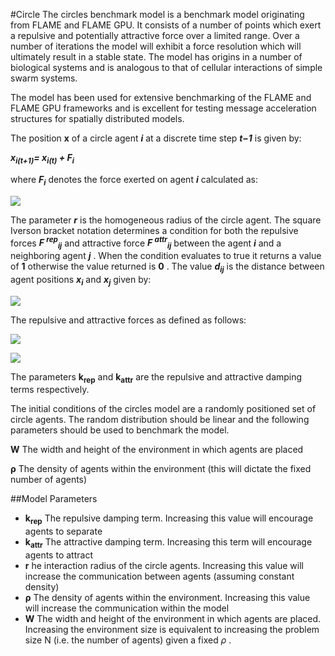 #Circle
The circles benchmark model is a benchmark model originating from FLAME and FLAME GPU. It consists of a number of points which exert a repulsive and potentially attractive force over a limited range. Over a number of iterations the model will exhibit a force resolution which will ultimately result in a stable state. The model has origins in a number of biological systems and is analogous to that of cellular interactions of simple swarm systems.

The model has been used for extensive benchmarking of the FLAME and FLAME GPU frameworks and is excellent for testing message acceleration structures for spatially distributed models.


The position __x__ of a circle agent ****_i_**** at a discrete time step **_t−1_** is given by:

_**x<sub>i(t+1)</sub>= x<sub>i(t)</sub> + F<sub>i</sub>**_

where _**F<sub>i</sub>**_ denotes the force exerted on agent **_i_** calculated as:

![](https://github.com/isislab-unisa/dmason/blob/master/src/test/java/it/isislab/dmason/sim/app/DCircles/summary.png)
 

The parameter _**r**_ is the homogeneous radius of the circle agent. The square Iverson bracket notation determines a condition for both the repulsive forces _**F <sup>rep</sup><sub>ij</sub>**_ and attractive 
force _**F <sup>attr</sup><sub>ij</sub>**_ between the agent _**i**_ and a neighboring agent _**j**_ . When the condition evaluates to true it returns a value of **1** otherwise the value returned is **0** . 
The value _**d<sub>ij</sub>**_ is the distance between agent positions _**x<sub>i</sub>**_ and _**x<sub>j</sub>**_ given by:

![](https://github.com/isislab-unisa/dmason/blob/master/src/test/java/it/isislab/dmason/sim/app/DCircles/distance.png)

The repulsive and attractive forces as defined as follows:

![](https://github.com/isislab-unisa/dmason/blob/master/src/test/java/it/isislab/dmason/sim/app/DCircles/repforce.png) 

![](https://github.com/isislab-unisa/dmason/blob/master/src/test/java/it/isislab/dmason/sim/app/DCircles/attrforce.png)

The parameters **k<sub>rep</sub>** and **k<sub>attr</sub>**  are the repulsive and attractive damping terms respectively.

The initial conditions of the circles model are a randomly positioned set of circle agents. The random distribution should be linear and the following parameters should be used to benchmark the model.


**W** The width and height of the environment in which agents are placed

**ρ**  The density of agents within the environment (this will dictate the fixed number of agents)

##Model Parameters


* **k<sub>rep</sub>** The repulsive damping term. Increasing this value will encourage agents to separate
* **k<sub>attr</sub>** The attractive damping term. Increasing this term will encourage agents to attract
* **r** he interaction radius of the circle agents. Increasing this value will increase the communication between agents (assuming constant density)
* **ρ** The density of agents within the environment. Increasing this value will increase the communication within the model
* **W** The width and height of the environment in which agents are placed. Increasing the environment size is equivalent to increasing the problem size N (i.e. the number of agents) given a fixed _ρ_
.